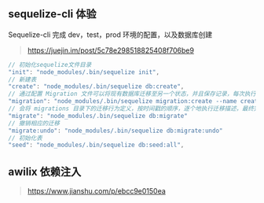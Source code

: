 ## sequelize-cli 体验
Sequelize-cli 完成 dev，test，prod 环境的配置，以及数据库创建

> https://juejin.im/post/5c78e298518825408f706be9

```js
// 初始化sequelize文件目录
"init": "node_modules/.bin/sequelize init", 
// 新建表
"create": "node_modules/.bin/sequelize db:create", 
// 通过配置 Migration 文件可以将现有数据库迁移至另一个状态，并且保存记录，每次执行都会生成一个表的记录
"migration": "node_modules/.bin/sequelize migration:create --name create-examples-table", 
// 会将 migrations 目录下的迁移行为定义，按时间戳的顺序，逐个地执行迁移描述，最终完成数据库表结构的自动化创建。会发现数据库examples_dev内创建了一张 SequelizeMeta 的表以及 对应 的表：
"migrate": "node_modules/.bin/sequelize db:migrate"
// 撤销相应的迁移
"migrate:undo": "node_modules/.bin/sequelize db:migrate:undo"
// 初始化表
"seed": "node_modules/.bin/sequelize db:seed:all",
``` 

## awilix 依赖注入

> https://www.jianshu.com/p/ebcc9e0150ea


